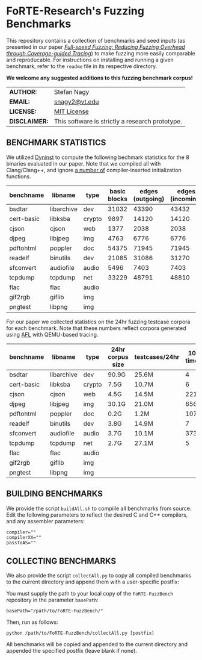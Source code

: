# FoRTE-Research's Fuzzing Benchmarks

This repository contains a collection of benchmarks and seed inputs (as presented in our paper *[
Full-speed Fuzzing: Reducing Fuzzing Overhead through Coverage-guided Tracing](https://arxiv.org/abs/1812.11875)*) to make fuzzing more easily comparable and reproducable. For instructions on installing and running a given benchmark, refer to the `readme` file in its respective directory. 

**We welcome any suggested additions to this fuzzing benchmark corpus!**

|             |                |
|-------------|----------------|
|**AUTHOR:**  | Stefan Nagy |
|**EMAIL:**   | snagy2@vt.edu |
|**LICENSE:** | [MIT License](LICENSE) |
|**DISCLAIMER:**   | This software is strictly a research prototype. |

## BENCHMARK STATISTICS
We utilized [Dyninst](https://dyninst.org/) to compute the following bechmark statistics for the 8 binaries evaluated in our paper. Note that we compiled all with Clang/Clang++, and ignore [a number of](https://github.com/FoRTE-Research/UnTracer-AFL/blob/master/UnTracerDyninst.cpp#L378) compiler-inserted initialization functions.  

benchname | libname | type | basic blocks | edges (outgoing) | edges (incoming)
--- | --- | --- | --- | --- | ---
bsdtar		|libarchive |dev 	|31032	|43390	|43432
cert-basic	|libksba	|crypto |9897	|14120	|14120
cjson 		|cjson		|web 	|1377	|2038 	|2038
djpeg		|libjpeg	|img 	|4763	|6776	|6776
pdftohtml	|poppler	|doc 	|54375	|71945 	|71945
readelf		|binutils	|dev 	|21085	|31086 	|31270
sfconvert	|audiofile	|audio	|5496	|7403 	|7403
tcpdump		|tcpdump	|net	|33229	|48791	|48810
flac		|flac		|audio	|		|		|
gif2rgb		|giflib		|img	|		|		|
pngtest		|libpng		|img	|		|		|

For our paper we collected statistics on the 24hr fuzzing testcase corpora for each benchmark. Note that these numbers reflect corpora generated using [AFL](http://lcamtuf.coredump.cx/afl/) with QEMU-based tracing.

benchname | libname | type | 24hr corpus size | testcases/24hr | 100ms timeouts
--- | --- | --- | --- | --- | ---
bsdtar		|libarchive |dev 	| 90.9G | 25.6M | 4 
cert-basic	|libksba	|crypto | 7.5G 	| 10.7M | 6 
cjson 		|cjson		|web 	| 4.5G 	| 14.5M | 221K 	
djpeg		|libjpeg	|img 	| 30.1G | 21.0M | 656
pdftohtml	|poppler	|doc 	| 0.2G 	| 1.2M 	| 107 	
readelf		|binutils	|dev 	| 3.8G 	| 14.9M | 7 
sfconvert	|audiofile	|audio	| 3.7G 	| 10.1M | 373K 	
tcpdump		|tcpdump	|net	| 2.7G 	| 27.1M | 5 	
flac		|flac		|audio	|	|	| 
gif2rgb		|giflib		|img	|	|	| 
pngtest		|libpng		|img	|	|	|


## BUILDING BENCHMARKS
We provide the script `buildAll.sh` to compiile all benchmarks from source. 
Edit the following parameters to reflect the desired C and C++ compilers, and any assembler parameters:
```
compiler=""
compilerXX=""
passToAS=""
```

## COLLECTING BENCHMARKS
We also provide the script `collectAll.py` to copy all compiled benchmarks to the current directory and append them with a user-specific postfix:

You must supply the path to your local copy of the `FoRTE-FuzzBench` repository in the parameter `basePath`:
```
basePath="/path/to/FoRTE-FuzzBench/"
```

Then, run as follows:
```
python /path/to/FoRTE-FuzzBench/collectAll.py [postfix] 
```

All benchmarks will be copied and appended to the current directory and appended the specified postfix (leave blank if none).
